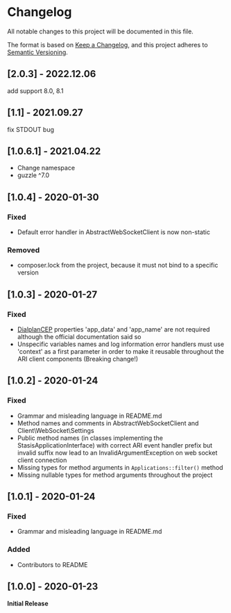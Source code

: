 # Changelog

All notable changes to this project will be documented in this file.

The format is based on [Keep a Changelog](https://keepachangelog.com/en/1.0.0/),
and this project adheres to [Semantic Versioning](https://semver.org/spec/v2.0.0.html).

## [2.0.3] - 2022.12.06
add support 8.0, 8.1

## [1.1] - 2021.09.27
fix STDOUT bug

## [1.0.6.1] - 2021.04.22
* Change namespace
* guzzle ^7.0

## [1.0.4] - 2020-01-30

### Fixed
* Default error handler in AbstractWebSocketClient is now non-static

### Removed
* composer.lock from the project, because it must not bind to a specific version

## [1.0.3] - 2020-01-27

### Fixed
* [DialplanCEP](https://wiki.asterisk.org/wiki/display/AST/Asterisk+16+REST+Data+Models#Asterisk16RESTDataModels-DialplanCEP)
properties 'app_data' and 'app_name' are not required although the official
documentation said so
* Unspecific variables names and log information
error handlers must use 'context' as a first parameter in order to
make it reusable throughout the ARI client components (Breaking change!)

## [1.0.2] - 2020-01-24

### Fixed
* Grammar and misleading language in README.md
* Method names and comments in AbstractWebSocketClient and Client\WebSocket\Settings
* Public method names (in classes implementing the StasisApplicationInterface) with
correct ARI event handler prefix but invalid suffix now lead to an
InvalidArgumentException on web socket client connection
* Missing types for method arguments in `Applications::filter()` method
* Missing nullable types for method arguments throughout the project

## [1.0.1] - 2020-01-24

### Fixed
* Grammar and misleading language in README.md

### Added
* Contributors to README

## [1.0.0] - 2020-01-23
**Initial Release**
